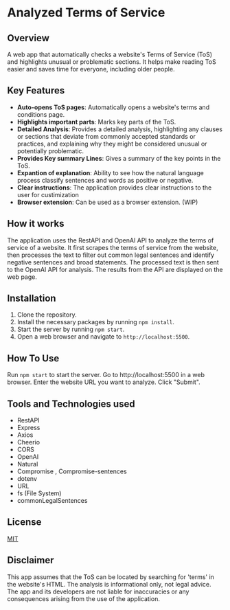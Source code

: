 # Analyzed Terms of Service

## Overview

A web app that automatically checks a website's Terms of Service (ToS) and highlights unusual or problematic sections. It helps make reading ToS easier and saves time for everyone, including older people.

## Key Features

- **Auto-opens ToS pages**: Automatically opens a website's terms and conditions page.
- **Highlights important parts**: Marks key parts of the ToS.
- **Detailed Analysis**: Provides a detailed analysis, highlighting any clauses or sections that deviate from commonly accepted standards or practices, and explaining why they might be considered unusual or potentially problematic.
- **Provides Key summary Lines**: Gives a summary of the key points in the ToS. 
- **Expantion of explanation**: Ability to see how the natural language process classify sentences and words as positive or negative.
- **Clear instructions**: The application provides clear instructions to the user for custimization
- **Browser extension**: Can be used as a browser extension. (WIP)

## How it works

The application uses the RestAPI and OpenAI API to analyze the terms of service of a website. It first scrapes the terms of service from the website, then processes the text to filter out common legal sentences and identify negative sentences and broad statements. The processed text is then sent to the OpenAI API for analysis. The results from the API are displayed on the web page.

## Installation

1. Clone the repository.
2. Install the necessary packages by running `npm install`.
3. Start the server by running `npm start`.
4. Open a web browser and navigate to `http://localhost:5500`.

## How To Use
Run `npm start` to start the server.
Go to http://localhost:5500 in a web browser.
Enter the website URL you want to analyze.
Click "Submit".

## Tools and Technologies used

- RestAPI
- Express
- Axios
- Cheerio
- CORS
- OpenAI
- Natural
- Compromise , Compromise-sentences
- dotenv
- URL
- fs (File System)
- commonLegalSentences
    
## License

[MIT](https://choosealicense.com/licenses/mit/)

## Disclaimer

This app assumes that the ToS can be located by searching for 'terms' in the website's HTML. The analysis is informational only, not legal advice. The app and its developers are not liable for inaccuracies or any consequences arising from the use of the application.
